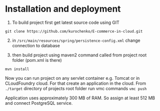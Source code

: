 Installation and deployment
===========================

1. To build project first get latest source code using GIT

`git clone https://github.com/kurochenko/E-commerce-in-cloud.git`

2. in `/src/main/resources/spring/persistence-config.xml` change connection to database

3. then build project using maven2 command called from project root folder (pom.xml is there)

`mvn install`

Now you can run project on any servlet container e.g. Tomcat or in CLoudFoundry cloud. For that create an application in the cloud. From `./target` directory of projects root folder run vmc commands
`vmc push`

Application uses approximately 300 MB of RAM. So assign at least 512 MB and connect PostgreSQL service.

